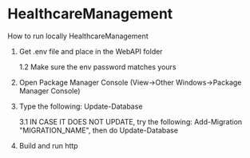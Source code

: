 # HealthcareManagement

How to run locally HealthcareManagement

1. Get .env file and place in the WebAPI folder

    1.2 Make sure the env password matches yours

2. Open Package Manager Console (View->Other Windows->Package Manager Console)

3. Type the following: Update-Database

    3.1 IN CASE IT DOES NOT UPDATE, try the following: Add-Migration "MIGRATION_NAME", then do Update-Database

4. Build and run http
